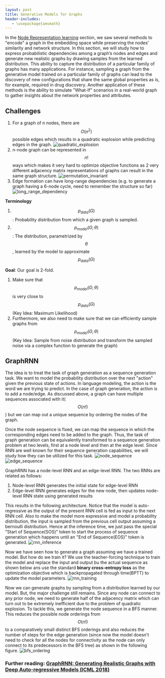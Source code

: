 ```yaml
---
layout: post
title: Generative Models for Graphs
header-includes:
   - \usepackage{amsmath}
---
```


In the [Node Representation learning](node-representation-learning.md) section, we saw several methods to "encode" a graph in the embedding space while preserving the nodes' similarity and network structure. In this section, we will study how to express probabilistic dependencies among a graph’s nodes and edges and generate new realistic graphs by drawing samples from the learned distribution. This ability to capture the distribution of a particular family of graphs has many applications. For instance, sampling a graph from the generative model trained on a particular family of graphs can lead to the discovery of new configurations that share the same global properties as is, for example, required in drug discovery. Another application of these methods is the ability to simulate "What-If" scenarios in a real-world graph to gather insights about the network properties and attributes.

## Challenges 
1. For a graph of n nodes, there are $$O(n^2)$$ possible edges which results in a quadratic explosion while predicting edges in the graph.
![quadratic_explosion](../assets/img/quadratic_explosion.png?style=centerme)
2. n-node graph can be represented in $$n!$$ ways which makes it very hard to optimize objective functions as 2 very different adjacency matrix representations of graphs can result in the same graph structure.
![permutation_invariant](../assets/img/permutation_invariant.png?style=centerme)
3. Edge formation can have long-range dependencies (e.g. to generate a graph having a 6-node cycle, need to remember the structure so far)
![long_range_dependency](../assets/img/long_range_dependency.png?style=centerme)

**Terminology**
1. $$p_{data}(G)$$: Probability distribution from which a given graph is sampled.
2. $$p_{model}(G;\theta)$$: The distribution, parametrized by $$\theta$$, learned by the model to approximate $$p_{data}(G)$$

**Goal**: Our goal is 2-fold. 
1. Make sure that $$p_{model}(G;\theta)$$ is very close to $$p_{data}(G)$$ (Key Idea: Maximum Likelihood)
2. Furthermore, we also need to make sure that we can efficiently sample graphs from $$p_{model}(G;\theta)$$ (Key Idea: Sample from noise distribution and transform the sampled noise via a complex function to generate the graph)

## GraphRNN
The idea is to treat the task of graph generation as a sequence generation task. We want to model the probability distribution over the next "action" given the previous state of actions. In language modeling, the action is the word we are trying to predict. In the case of graph generation, the action is to add a node/edge. As discussed above, a graph can have multiple sequences associated with it($$O(n!)$$) but we can map out a unique sequence by ordering the nodes of the graph. 

Once the node sequence is fixed, we can map the sequence in which the corresponding edges need to be added to the graph. Thus, the task of graph generation can be equivalently transformed to a sequence generation problem at two levels, first at a node level and then at the edge level. Since RNN are well known for their sequence generation capabilities, we will study how they can be utilized for this task.
![node_sequence](../assets/img/node_sequence.png?style=centerme)
![edge_sequence](../assets/img/edge_sequence.png?style=centerme)

GraphRNN has a node-level RNN and an edge-level RNN. The two RNNs are related as follows:
1. Node-level RNN generates the initial state for edge-level RNN
2. Edge-level RNN generates edges for the new node, then updates node-level RNN state using generated results

This results in the following architecture. Notice that the model is auto-regressive as the output of the present RNN cell is fed as input to the next RNN cell. Also to make the model more expressive and model a probability distribution, the input is sampled from the previous cell output assuming a bernoulli distribution. Hence at the inference time, we just pass the special "Start of Sequence(SOS)" token to start the process of sequence generation which happens until an "End of Sequence(EOS)" token is generated. 
![rnn_inference](../assets/img/rnn_inference.png?style=centerme)

Now we have seen how to generate a graph assuming we have a trained model. But how do we train it? We use the teacher-forcing technique to train the model and replace the input and output bu the actual sequence as shown below ans use the standard **binary cross-entropy loss** as the optimization objective which is backpropagated through time(BPTT) to update the model parameters.
![rnn_training](../assets/img/rnn_training.png?style=centerme)

Now we can generate graphs by sampling from a distribution learned by our model. But, the major challenge still remains. Since any node can connect to any prior node, we need to generate half of the adjacency matrix which can turn out to be extremely inefficient due to the problem of quadratic explosion. To tackle this, we generate the node sequence in a BFS manner. This reduces the possible node orderings from $$O(n!)$$ to a comparatively small distinct BFS orderings and also reduces the number of steps for the edge generation (since now the model doesn't need to check for all the nodes for connectivity as the node can only connect to its predecessors in the BFS tree) as shown in the following figure.
![bfs_ordering](../assets/img/bfs_ordering.png?style=centerme)

### Further reading: [GraphRNN: Generating Realistic Graphs with Deep Auto-regressive Models (ICML 2018)](https://cs.stanford.edu/people/jure/pubs/graphrnn-icml18.pdf)